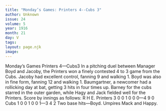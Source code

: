 ```yaml
---
title: "Monday’s Games: Printers 4--Cubs 3"
author: Unknown
issue: 24
volume: 5
year: 1916
month: 21
day: V
tags:
layout: page.njk
image:
---
```

Monday’s Games   Printers 4—Cubs3      In a pitching duel between Manager Boyd and Jacoby, the Printers won a finely contested 4 to 3 game from the Cubs.   Jacoby had excellent control, fanning 9 and walking 1.   Boyd was also in fine form, fanning 12 and walking 1.   Baumgartner, a newcomer had a rollicking day at bat, getting 3 hits in four times up.   Barney for the cubs starred in the outer garden, while Hagy and Jack fielded well for the Printers.   Score by innings as follows:      R H E. Printers 3 0 0 1 0 0 0—4 9 0 Cubs 1 0 0 1 0 0 1—3 4 2   Two base hits—Boyd.   Umpires Mack and Happy.   


